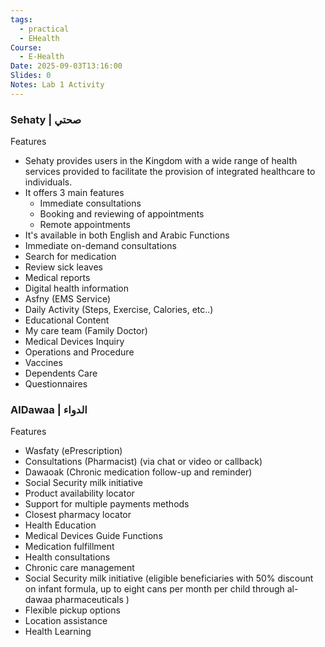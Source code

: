 ```yaml
---
tags:
  - practical
  - EHealth
Course:
  - E-Health
Date: 2025-09-03T13:16:00
Slides: 0
Notes: Lab 1 Activity
---
```


### Sehaty | صحتي
Features
- Sehaty provides users in the Kingdom with a wide range of health services provided to facilitate the provision of integrated healthcare to individuals.
- It offers 3 main features
	- Immediate consultations
	- Booking and reviewing of appointments
	- Remote appointments
- It's available in both English and Arabic
Functions
- Immediate on-demand consultations
- Search for medication
- Review sick leaves
- Medical reports
- Digital health information
- Asfny (EMS Service)
- Daily Activity (Steps, Exercise, Calories, etc..)
- Educational Content
- My care team (Family Doctor)
- Medical Devices Inquiry
- Operations and Procedure
- Vaccines
- Dependents Care
- Questionnaires
### AlDawaa | الدواء
Features
- Wasfaty (ePrescription)
- Consultations (Pharmacist) (via chat or video or callback)
- Dawaoak (Chronic medication follow-up and reminder)
- Social Security milk initiative 
- Product availability locator
- Support for multiple payments methods
- Closest pharmacy locator
- Health Education
- Medical Devices Guide
Functions
- Medication fulfillment
- Health consultations 
- Chronic care management
- Social Security milk initiative (eligible beneficiaries with 50% discount on infant formula, up to eight cans per month per child through al-dawaa pharmaceuticals )
- Flexible pickup options
- Location assistance
- Health Learning
